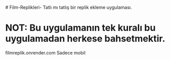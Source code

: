  ﻿# Film-Replikleri-
 Tatlı mı tatlış bir replik ekleme uygulaması. 
 # NOT: Bu uygulamanın tek kuralı bu uygulamadan herkese bahsetmektir.
 filmreplik.onrender.com
 Sadece mobil 

